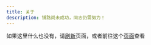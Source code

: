 ```yaml
---
title: 关于
description: 铺路尚未成功，同志仍需努力！
---
```

<span id="about-content"><span id="about-message"></span>如果这里什么也没有，请<a id="about-refresh"
    href="./fallback.html">刷新</a>页面，或者前往这个[页面](https://wherewhere.github.io/wherewhere)查看</span>

<script id="marked-script" src="https://cdn.jsdelivr.net/npm/marked" data-pjax></script>

<script data-pjax>
  (() => {
    function importMarkedAsync() {
      return new Promise(resolve => {
        if (typeof marked === "undefined") {
          function replaceScript(id, src) {
            if (typeof Element.prototype.replaceWith !== "function") {
              Element.prototype.replaceWith = function (node) {
                if (this.parentNode) {
                  this.parentNode.replaceChild(node, this);
                }
              };
            }
            const script = document.createElement("script");
            script.id = id;
            script.src = src;
            document.getElementById(id).replaceWith(script);
            return script;
          }
          replaceScript("marked-script", "https://cdn.jsdelivr.net/gh/markedjs/marked/lib/marked.js").onload = () => resolve(marked);
        }
        else {
          resolve(marked);
        }
      });
    }
    function decodeBase64Async(base64) {
      return new Promise(resolve => {
        if (typeof TextDecoder === "undefined") {
          if (typeof Base64 === "undefined") {
            function addScript(src) {
              const script = document.createElement("script");
              script.src = src;
              document.scripts[0].parentNode.appendChild(script);
              return script;
            }
            addScript("https://cdn.jsdelivr.net/npm/js-base64").onload = () => resolve(Base64.decode(base64));
          }
          else {
            resolve(Base64.decode(base64));
          }
        }
        else {
          const text = atob(base64);
          const length = text.length;
          const bytes = new Uint8Array(length);
          for (let i = 0; i < length; i++) {
            bytes[i] = text.charCodeAt(i);
          }
          const decoder = new TextDecoder();
          resolve(decoder.decode(bytes));
        }
      });
    }
    let isLoading = false;
    const readme = document.getElementById("about-content");
    const message = document.getElementById("about-message");
    async function loadReadmeAsync() {
      if (isLoading) {
        return;
      }
      try {
        isLoading = true;
        message.innerHTML = "正在从 GitHub 拉取信息，请坐和放宽<br>";
        const response = await fetch("https://api.github.com/repos/wherewhere/wherewhere/readme");
        if (response.ok) {
          message.innerHTML = "拉取成功，正在解析<br>";
          const json = await response.json();
          const content = json.content;
          if (typeof content == "string" && content.length) {
            message.innerHTML = "解析成功，正在渲染<br>";
            const marked = await importMarkedAsync();
            readme.innerHTML = marked.parse(await decodeBase64Async(content));
            return;
          }
        }
      }
      catch (_) {
      }
      finally {
        isLoading = false;
      }
      message.innerText = "拉取失败，即将跳转到 GitHub 页面";
      location.href = "https://wherewhere.github.io/wherewhere"
    }
    const refresh = document.getElementById("about-refresh");
    if (refresh instanceof HTMLAnchorElement) {
      refresh.href = "javascript:void(0)";
      refresh.addEventListener("click", loadReadmeAsync);
    }
    loadReadmeAsync();
  })();
  function success() { return true; }
</script>

<script data-pjax>
  if (typeof success === "undefined") {
    if (typeof pjax === "undefined") {
      location.href = "./fallback.html";
    }
    else {
      pjax.loadUrl("./fallback.html", { history: false });
    }
  }
</script>

<style>
  #about-content img {
    margin-bottom: unset !important;
    display: unset;
  }
</style>